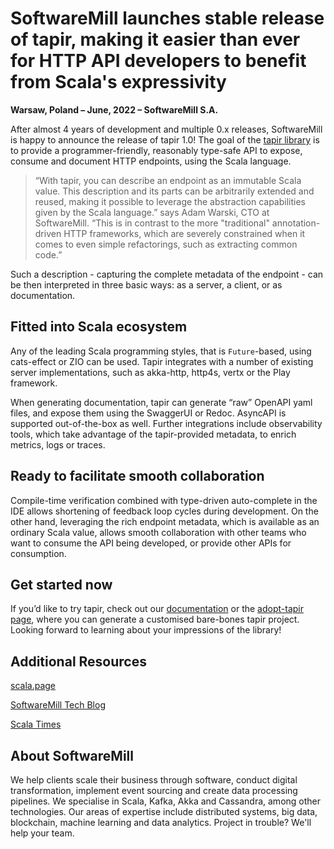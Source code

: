 # SoftwareMill launches stable release of tapir, making it easier than ever for HTTP API developers to benefit from Scala's expressivity

**Warsaw, Poland – June, 2022 – SoftwareMill S.A.**

After almost 4 years of development and multiple 0.x releases, SoftwareMill is happy to announce the release of tapir 1.0! The goal of the [tapir library](https://tapir.softwaremill.com/) is to provide a programmer-friendly, reasonably type-safe API to expose, consume and document HTTP endpoints, using the Scala language.

> “With tapir, you can describe an endpoint as an immutable Scala value. This description and its parts can be arbitrarily extended and reused, making it possible to leverage the abstraction capabilities given by the Scala language.” says Adam Warski, CTO at SoftwareMill. “This is in contrast to the more "traditional" annotation-driven HTTP frameworks, which are severely constrained when it comes to even simple refactorings, such as extracting common code.”

Such a description - capturing the complete metadata of the endpoint - can be then interpreted in three basic ways: as a server, a client, or as documentation.

## Fitted into Scala ecosystem

Any of the leading Scala programming styles, that is `Future`-based, using cats-effect or ZIO can be used. Tapir integrates with a number of existing server implementations, such as akka-http, http4s, vertx or the Play framework.

When generating documentation, tapir can generate “raw” OpenAPI yaml files, and expose them using the SwaggerUI or Redoc. AsyncAPI is supported out-of-the-box as well. Further integrations include observability tools, which take advantage of the tapir-provided metadata, to enrich metrics, logs or traces.

## Ready to facilitate smooth collaboration

Compile-time verification combined with type-driven auto-complete in the IDE allows shortening of feedback loop cycles during development. On the other hand, leveraging the rich endpoint metadata, which is available as an ordinary Scala value, allows smooth collaboration with other teams who want to consume the API being developed, or provide other APIs for consumption.

## Get started now

If you’d like to try tapir, check out our [documentation](https://tapir.softwaremill.com/en/latest/) or the [adopt-tapir page](https://adopt-tapir.softwaremill.com), where you can generate a customised bare-bones tapir project. Looking forward to learning about your impressions of the library!

## Additional Resources

[scala.page](https://softwaremill.com/scala/)

[SoftwareMill Tech Blog](https://softwaremill.com/blog/)

[Scala Times](https://scalatimes.com/)

## About SoftwareMill

We help clients scale their business through software, conduct digital transformation, implement event sourcing and create data processing pipelines. We specialise in Scala, Kafka, Akka and Cassandra, among other technologies. Our areas of expertise include distributed systems, big data, blockchain, machine learning and data analytics. Project in trouble? We'll help your team.
